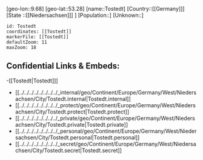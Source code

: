 ﻿---
location: [53.28,9.68]
mapzoom: [7,12] 
mapmarker: city 
type: City
tags:
- geo/City


SpocWebEntityId: 34929
isDeleted: false
confidential: public

---
[geo-lon::9.68]
[geo-lat::53.28]
[name::Tostedt]
[Country::[[Germany]]]
[State ::[[Niedersachsen]]] ]
[Population::]
[Unknown::]


```leaflet
id: Tostedt
coordinates: [[Tostedt]]
markerFile: [[Tostedt]]
defaultZoom: 11 
maxZoom: 18
```


## Confidential Links & Embeds: 
-[[Tostedt|Tostedt]]] 
- [[../../../../../../../../_internal/geo/Continent/Europe/Germany/West/Niedersachsen/City/Tostedt.internal|Tostedt.internal]] 
- [[../../../../../../../../_protect/geo/Continent/Europe/Germany/West/Niedersachsen/City/Tostedt.protect|Tostedt.protect]] 
- [[../../../../../../../../_private/geo/Continent/Europe/Germany/West/Niedersachsen/City/Tostedt.private|Tostedt.private]] 
- [[../../../../../../../../_personal/geo/Continent/Europe/Germany/West/Niedersachsen/City/Tostedt.personal|Tostedt.personal]] 
- [[../../../../../../../../_secret/geo/Continent/Europe/Germany/West/Niedersachsen/City/Tostedt.secret|Tostedt.secret]] 
